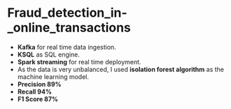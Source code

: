 # Fraud_detection_in-_online_transactions

- **Kafka** for real time data ingestion.
- **KSQL** as SQL engine.
- **Spark streaming** for real time deployment.
- As the data is very unbalanced, I used **isolation forest algorithm** as the machine learning model.
- **Precision 89%**
- **Recall 94%**
- **F1 Score 87%**
